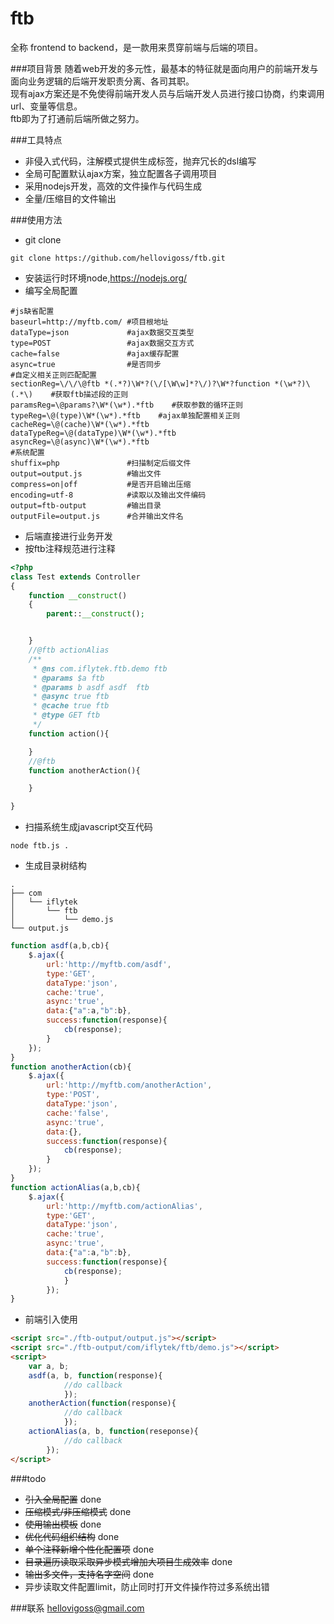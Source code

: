 # ftb
全称 frontend to backend，是一款用来贯穿前端与后端的项目。

###项目背景
随着web开发的多元性，最基本的特征就是面向用户的前端开发与面向业务逻辑的后端开发职责分离、各司其职。  
现有ajax方案还是不免使得前端开发人员与后端开发人员进行接口协商，约束调用url、变量等信息。  
ftb即为了打通前后端所做之努力。

###工具特点
* 非侵入式代码，注解模式提供生成标签，抛弃冗长的dsl编写
* 全局可配置默认ajax方案，独立配置各子调用项目
* 采用nodejs开发，高效的文件操作与代码生成
* 全量/压缩目的文件输出

###使用方法
* git clone 

```shell
git clone https://github.com/hellovigoss/ftb.git
```

* 安装运行时环境node,https://nodejs.org/
* 编写全局配置

```shell
#js缺省配置
baseurl=http://myftb.com/ #项目根地址
dataType=json             #ajax数据交互类型
type=POST                 #ajax数据交互方式
cache=false               #ajax缓存配置
async=true                #是否同步
#自定义相关正则匹配配置
sectionReg=\/\/\@ftb *(.*?)\W*?(\/[\W\w]*?\/)?\W*?function *(\w*?)\(.*\)    #获取ftb描述段的正则
paramsReg=\@params?\W*(\w*).*ftb    #获取参数的循环正则
typeReg=\@(type)\W*(\w*).*ftb    #ajax单独配置相关正则
cacheReg=\@(cache)\W*(\w*).*ftb
dataTypeReg=\@(dataType)\W*(\w*).*ftb
asyncReg=\@(async)\W*(\w*).*ftb
#系统配置
shuffix=php               #扫描制定后缀文件
output=output.js          #输出文件
compress=on|off           #是否开启输出压缩
encoding=utf-8            #读取以及输出文件编码
output=ftb-output         #输出目录
outputFile=output.js      #合并输出文件名
```

* 后端直接进行业务开发
* 按ftb注释规范进行注释

```php
<?php
class Test extends Controller
{
    function __construct()
    {
        parent::__construct();


    }
    //@ftb actionAlias
    /**
     * @ns com.iflytek.ftb.demo ftb
     * @params $a ftb
     * @params b asdf asdf  ftb
     * @async true ftb
     * @cache true ftb
     * @type GET ftb
     */
    function action(){

    }
    //@ftb
    function anotherAction(){

    }

}
```

* 扫描系统生成javascript交互代码

```shell
node ftb.js .
```

* 生成目录树结构

```
.
├── com
│   └── iflytek
│       └── ftb
│           └── demo.js
└── output.js
```

```javascript
function asdf(a,b,cb){
    $.ajax({
        url:'http://myftb.com/asdf',
        type:'GET',
        dataType:'json',
        cache:'true',
        async:'true',
        data:{"a":a,"b":b},
        success:function(response){
            cb(response);
        }
    });
}
function anotherAction(cb){
    $.ajax({
        url:'http://myftb.com/anotherAction',
        type:'POST',
        dataType:'json',
        cache:'false',
        async:'true',
        data:{},
        success:function(response){
            cb(response);
        }
    });
}
function actionAlias(a,b,cb){
	$.ajax({
		url:'http://myftb.com/actionAlias',
		type:'GET',
		dataType:'json',
		cache:'true',
		async:'true',
		data:{"a":a,"b":b},
		success:function(response){
			cb(response);
			}
		});
}
```

* 前端引入使用

```html
<script src="./ftb-output/output.js"></script>
<script src="./ftb-output/com/iflytek/ftb/demo.js"></script>
<script>
    var a, b;
    asdf(a, b, function(response){
            //do callback
            });
    anotherAction(function(response){
            //do callback
            });
    actionAlias(a, b, function(reseponse){
            //do callback
        });
</script>
```

###todo
* ~~引入全局配置~~ done
* ~~压缩模式/非压缩模式~~ done
* ~~使用输出模板~~ done
* ~~优化代码组织结构~~ done
* ~~单个注释新增个性化配置项~~ done
* ~~目录遍历读取采取异步模式增加大项目生成效率~~ done
* ~~输出多文件，支持名字空间~~ done
* 异步读取文件配置limit，防止同时打开文件操作符过多系统出错

###联系
hellovigoss@gmail.com   
